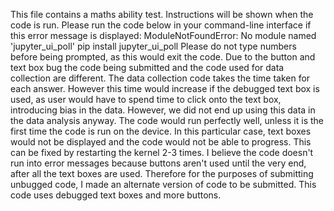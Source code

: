 This file contains a maths ability test. Instructions will be shown when the code is run.
Please run the code below in your command-line interface if this error message is displayed: ModuleNotFoundError: No module named 'jupyter_ui_poll'
pip install jupyter_ui_poll
Please do not type numbers before being prompted, as this would exit the code.
Due to the button and text box bug the code being submitted and the code used for data collection are different.
The data collection code takes the time taken for each answer. However this time would increase if the debugged text box is used, as user would have to spend time to click onto the text box, introducing bias in the data.
However, we did not end up using this data in the data analysis anyway.
The code would run perfectly well, unless it is the first time the code is run on the device.
In this particular case, text boxes would not be displayed and the code would not be able to progress. This can be fixed by restarting the kernel 2-3 times.
I believe the code doesn't run into error messages because buttons aren't used until the very end, after all the text boxes are used.
Therefore for the purposes of submitting unbugged code, I made an alternate version of code to be submitted.
This code uses debugged text boxes and more buttons.